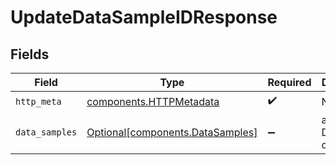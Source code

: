 # UpdateDataSampleIDResponse


## Fields

| Field                                                                      | Type                                                                       | Required                                                                   | Description                                                                |
| -------------------------------------------------------------------------- | -------------------------------------------------------------------------- | -------------------------------------------------------------------------- | -------------------------------------------------------------------------- |
| `http_meta`                                                                | [components.HTTPMetadata](../../models/components/httpmetadata.md)         | :heavy_check_mark:                                                         | N/A                                                                        |
| `data_samples`                                                             | [Optional[components.DataSamples]](../../models/components/datasamples.md) | :heavy_minus_sign:                                                         | a list of DataSample objects                                               |